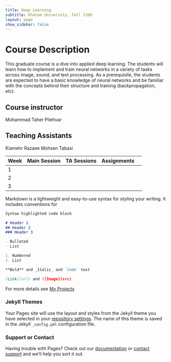 ```yaml
---
title: Deep Learning
subtitle: Khatam University, Fall 1399
layout: page
show_sidebar: false
---
```

# Course Description

This graduate course is a dive into applied deep learning. The students will learn how to implement and train neural networks in a variety of tasks across image, sound, and text processing. As a prerequisite, the students are expected to have a basic knowledge of neural networks and be familiar with the concepts behind their structure and training (backpropagation, etc).

## Course instructor
Mohammad Taher Pilehvar

## Teaching Assistants
Kiamehr Razaee
Mohsen Tabasi

| Week 	| Main Session 	| TA Sessions 	| Assignments 	|   	|
|------	|--------------	|-------------	|-------------	|---	|
| 1    	|              	|             	|             	|   	|
| 2    	|              	|             	|             	|   	|
| 3    	|              	|             	|             	|   	|


Markdown is a lightweight and easy-to-use syntax for styling your writing. It includes conventions for

```markdown
Syntax highlighted code block

# Header 1
## Header 2
### Header 3

- Bulleted
- List

1. Numbered
2. List

**Bold** and _Italic_ and `Code` text

[Link](url) and ![Image](src)
```

For more details see [My Projects](projects.md)

### Jekyll Themes

Your Pages site will use the layout and styles from the Jekyll theme you have selected in your [repository settings](https://github.com/m-tabasy/tabasy.github.io/settings). The name of this theme is saved in the Jekyll `_config.yml` configuration file.

### Support or Contact

Having trouble with Pages? Check out our [documentation](https://docs.github.com/categories/github-pages-basics/) or [contact support](https://github.com/contact) and we’ll help you sort it out.
